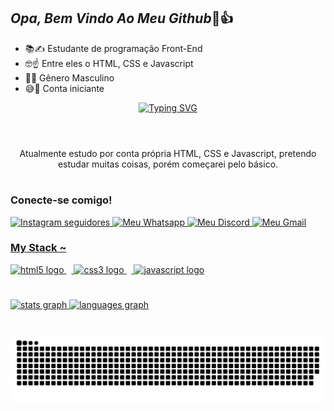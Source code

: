 ## *Opa, Bem Vindo Ao Meu Github*🤠👍
- 📚✍ Estudante de programação Front-End
- 🤓☝ Entre eles o HTML, CSS e Javascript
- 🧑💪 Gênero Masculino
- 😅🙌 Conta iniciante

<div align="center">
  <a href="https://git.io/typing-svg">
    <img src="https://readme-typing-svg.demolab.com?font=Fira+Code&weight=500&size=22&pause=1000&color=FF0000&center=true&vCenter=true&random=false&width=524&lines=%E2%8A%B9+Bem+Vindo+Ao+meu+perfil!+%CB%99%E1%B5%95%CB%99+%E2%8A%B9+" alt="Typing SVG">
  </a>
</div>

<img align="center" alt="" src="./src/header-gif.gif">

#

<p align="center">Atualmente estudo por conta própria HTML, CSS e Javascript, pretendo estudar muitas coisas, porém começarei pelo básico.
  
#

<img align="right" alt="" height="190px" src="./src/study.gif">

<h3 align="left">Conecte-se comigo!</h3>

<p align="left">
    <a href="https://www.instagram.com/cdcgabriel/">
        <img 
            alt="Instagram seguidores" 
            title="Me sigam lá" 
            src="https://img.shields.io/badge/Instagram-E4405F?style=for-the-badge&logo=instagram&logoColor=white"
        />
    <a href="https://wa.me/qr/JULEOIUHVZ6JD1">
        <img 
            alt="Meu Whatsapp" 
            title="Meu Whatsapp" 
            src="https://img.shields.io/badge/WhatsApp-25D366?style=for-the-badge&logo=whatsapp&logoColor=white"
        />
    </a>
<a href="https://discordapp.com/users/748739705314476112">
        <img 
            alt="Meu Discord" 
            title="Meu Discord" 
            src="https://img.shields.io/badge/Discord-7289DA?style=for-the-badge&logo=discord&logoColor=white"
        />
    </a>
    <a href="mailto:gabrielkkfs@gmail.com">
        <img 
            alt="Meu Gmail" 
            title="Meu Gmail" 
            src="https://img.shields.io/badge/Gmail-D14836?style=for-the-badge&logo=gmail&logoColor=white"
        />

<h3 align="left">My Stack ~</h3>

<div align="left">
  <img src="https://cdn.jsdelivr.net/gh/devicons/devicon/icons/html5/html5-original.svg" height="25" alt="html5 logo"  />
  <img width="8" />
  <img src="https://cdn.jsdelivr.net/gh/devicons/devicon/icons/css3/css3-original.svg" height="25" alt="css3 logo"  />
  <img width="8" />
  <img src="https://cdn.jsdelivr.net/gh/devicons/devicon/icons/javascript/javascript-plain.svg" height="25" alt="javascript logo"  />
</div>

#
<div style="text-align: center;" align="center">
<div align="left">
  <img src="https://github-readme-stats.vercel.app/api?username=cdcfcgce&hide_title=true&hide_rank=false&show_icons=true&include_all_commits=true&count_private=true&disable_animations=false&theme=dark&locale=pt-br&hide_border=false&order=1&custom_title=GIthub%20Status" height="140" alt="stats graph"  />
  <img src="https://github-readme-stats.vercel.app/api/top-langs?username=cdcfcgce&locale=pt-br&hide_title=false&layout=compact&card_width=320&langs_count=2&theme=dark&hide_border=false&order=2" height="120" alt="languages graph"  />
</div>

###

###


#

<picture align="center">
  <source media="(prefers-color-scheme: dark)" srcset="https://raw.githubusercontent.com/mari4souza/mari4souza/output/github-contribution-grid-snake-dark.svg">
  <source media="(prefers-color-scheme: light)" srcset="https://raw.githubusercontent.com/mari4souza/mari4souza/output/github-contribution-grid-snake-dark.svg">
  <img align="center" alt="github contribution grid snake animation" src="https://raw.githubusercontent.com/mari4souza/mari4souza/output/github-contribution-grid-snake.svg">
</picture>
